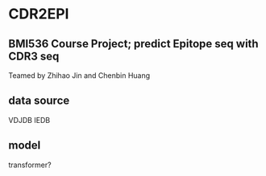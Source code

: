 # CDR2EPI
## BMI536 Course Project; predict Epitope seq with CDR3 seq

Teamed by Zhihao Jin and Chenbin Huang

## data source
VDJDB
IEDB

## model
transformer?


